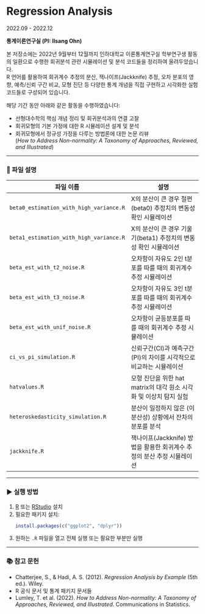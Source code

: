 # Regression Analysis
2022.09 - 2022.12  

**통계이론연구실 (PI: Ilsang Ohn)**

본 저장소에는 2022년 9월부터 12월까지 인하대학교 이론통계연구실 학부연구생 활동의 일환으로 수행한 회귀분석 관련 시뮬레이션 및 분석 코드들을 정리하여 올려두았습니다.  
R 언어를 활용하여 회귀계수 추정의 분산, 잭나이프(Jackknife) 추정, 오차 분포의 영향, 예측/신뢰 구간 비교, 모형 진단 등 다양한 통계 개념을 직접 구현하고 시각화한 실험 코드들로 구성되어 있습니다.

해당 기간 동안 아래와 같은 활동을 수행하였습니다:

- 선형대수학의 핵심 개념 정리 및 회귀분석과의 연결 고찰
- 회귀모형의 기본 가정에 대한 R 시뮬레이션 설계 및 분석
- 회귀모형에서 정규성 가정을 다루는 방법론에 대한 논문 리뷰  
  (*How to Address Non-normality: A Taxonomy of Approaches, Reviewed, and Illustrated*)


---

### 📁 파일 설명
| 파일 이름 | 설명 |
|-----------|------|
| `beta0_estimation_with_high_variance.R` | X의 분산이 큰 경우 절편(beta0) 추정치의 변동성 확인 시뮬레이션 |
| `beta1_estimation_with_high_variance.R` | X의 분산이 큰 경우 기울기(beta1) 추정치의 변동성 확인 시뮬레이션 |
| `beta_est_with_t2_noise.R` | 오차항이 자유도 2인 t분포를 따를 때의 회귀계수 추정 시뮬레이션 |
| `beta_est_with_t3_noise.R` | 오차항이 자유도 3인 t분포를 따를 때의 회귀계수 추정 시뮬레이션 |
| `beta_est_with_unif_noise.R` | 오차항이 균등분포를 따를 때의 회귀계수 추정 시뮬레이션 |
| `ci_vs_pi_simulation.R` | 신뢰구간(CI)과 예측구간(PI)의 차이를 시각적으로 비교하는 시뮬레이션 |
| `hatvalues.R` | 모형 진단을 위한 hat matrix의 대각 원소 시각화 및 이상치 탐지 실험 |
| `heteroskedasticity_simulation.R` | 분산이 일정하지 않은 (이분산성) 상황에서 잔차의 분포를 분석 |
| `jackknife.R` | 잭나이프(Jackknife) 방법을 활용한 회귀계수 추정의 분산 추정 시뮬레이션 |

---

### ▶️ 실행 방법

1. [R](https://cran.r-project.org/) 또는 [RStudio](https://posit.co/download/rstudio-desktop/) 설치
2. 필요한 패키지 설치:
    ```r
    install.packages(c("ggplot2", "dplyr"))
    ```
3. 원하는 `.R` 파일을 열고 전체 실행 또는 필요한 부분만 실행

---

### 📚 참고 문헌

- Chatterjee, S., & Hadi, A. S. (2012). *Regression Analysis by Example* (5th ed.). Wiley.
- R 공식 문서 및 통계 패키지 문서들
- Lumley, T. et al. (2022). *How to Address Non-normality: A Taxonomy of Approaches, Reviewed, and Illustrated*. Communications in Statistics.


